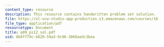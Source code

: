 ```yaml
---
content_type: resource
description: This resource contains handwritten problem set solution.
file: https://ol-ocw-studio-app-production.s3.amazonaws.com/courses/16-01-unified-engineering-i-ii-iii-iv-fall-2005-spring-2006/8b6ff79cb62059ad9c963069aedc3bea_p09_ps12_sol.pdf
file_type: application/pdf
resourcetype: Document
title: p09_ps12_sol.pdf
uid: 8b6ff79c-b620-59ad-9c96-3069aedc3bea
---
```

